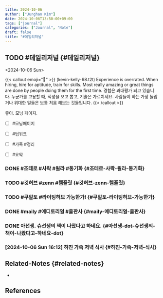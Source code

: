 ```yaml
---
title: 2024-10-06
author: ["Junghan Kim"]
date: 2024-10-06T13:50:00+09:00
tags: ["journal"]
categories: ["Journal", "Note"]
draft: false
title: "#데일리저널"
---
```


## <span class="org-todo todo TODO">TODO</span> #데일리저널 {#데일리저널}

<span class="timestamp-wrapper"><span class="timestamp">&lt;2024-10-06 Sun&gt;</span></span>

{{< callout emoji="🔮" >}}
(kevin-kelly-68.t2t)
  Experience is overrated. When hiring, hire for aptitude, train for
skills. Most really amazing or great things are done by people doing
them for the first time.
  경험은 과대평가 되고 있습니다. 누군가를 고용할 때, 적성을 보고 뽑고,
기술은 가르치세요. 사람들이 하는 가장 놀랍거나 위대한 일들은 보통 처음
해보는 것들입니다.
{{< /callout >}}

좋아. 모닝 페이지.

-   [ ] \#모닝페이지
-   [ ] \#딥워크
-   [ ] \#가족 #정리
-   [ ] \#요약


### <span class="org-todo done DONE">DONE</span> #조테로 #사락 #윌라 #동기화 {#조테로-사락-윌라-동기화}


### <span class="org-todo todo TODO">TODO</span> #깃허브 #zenn #템플릿 {#깃허브-zenn-템플릿}


### <span class="org-todo todo TODO">TODO</span> #쿠알토 #라이팅허브 가능한가! {#쿠알토-라이팅허브-가능한가}


### <span class="org-todo done DONE">DONE</span> #maily #에디토리얼 #출판사 {#maily-에디토리얼-출판사}


### <span class="org-todo done DONE">DONE</span> 아선생. 슈선생의 책이 나왔다고 하네요. {#아선생-dot-슈선생의-책이-나왔다고-하네요-dot}


### <span class="timestamp-wrapper"><span class="timestamp">[2024-10-06 Sun 16:12] </span></span> 하진 가족 저녁 식사 {#하진-가족-저녁-식사}


## Related-Notes {#related-notes}

-

## References

<style>.csl-entry{text-indent: -1.5em; margin-left: 1.5em;}</style><div class="csl-bib-body">
</div>
